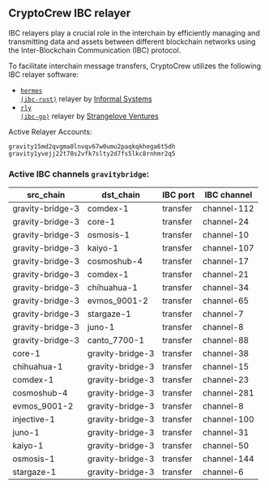 ## CryptoCrew IBC relayer
IBC relayers play a crucial role in the interchain by efficiently managing and transmitting data and assets between different blockchain networks using the Inter-Blockchain Communication (IBC) protocol.

To facilitate interchain message transfers, CryptoCrew utilizes the following IBC relayer software: 
- <a href="https://github.com/informalsystems/hermes"><code>hermes (ibc-rust)</code></a> relayer by [Informal Systems](https://github.com/informalsystems)
- <a href="https://github.com/cosmos/relayer"><code>rly (ibc-go)</code></a> relayer by [Strangelove Ventures](https://github.com/strangelove-ventures)

Active Relayer Accounts:
```
gravity15md2qvgma8lnvqv67w0umu2paqkqkhega6t5dh
gravity1yvejj22t78s2vfk7slty2d7fs5lkc8rnhmr2q5
```

### Active IBC channels `gravitybridge`:
| src_chain | dst_chain | IBC port | IBC channel |
| --------------- | --------------- | ------------ | ------------------- |
| gravity-bridge-3 | comdex-1 | transfer | channel-112 |
| gravity-bridge-3 | core-1 | transfer | channel-24 |
| gravity-bridge-3 | osmosis-1 | transfer | channel-10 |
| gravity-bridge-3 | kaiyo-1 | transfer | channel-107 |
| gravity-bridge-3 | cosmoshub-4 | transfer | channel-17 |
| gravity-bridge-3 | comdex-1 | transfer | channel-21 |
| gravity-bridge-3 | chihuahua-1 | transfer | channel-34 |
| gravity-bridge-3 | evmos_9001-2 | transfer | channel-65 |
| gravity-bridge-3 | stargaze-1 | transfer | channel-7 |
| gravity-bridge-3 | juno-1 | transfer | channel-8 |
| gravity-bridge-3 | canto_7700-1 | transfer | channel-88 |
| core-1 | gravity-bridge-3 | transfer | channel-38 |
| chihuahua-1 | gravity-bridge-3 | transfer | channel-15 |
| comdex-1 | gravity-bridge-3 | transfer | channel-23 |
| cosmoshub-4 | gravity-bridge-3 | transfer | channel-281 |
| evmos_9001-2 | gravity-bridge-3 | transfer | channel-8 |
| injective-1 | gravity-bridge-3 | transfer | channel-100 |
| juno-1 | gravity-bridge-3 | transfer | channel-31 |
| kaiyo-1 | gravity-bridge-3 | transfer | channel-50 |
| osmosis-1 | gravity-bridge-3 | transfer | channel-144 |
| stargaze-1 | gravity-bridge-3 | transfer | channel-6 |